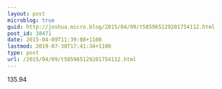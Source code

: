 ```yaml
---
layout: post
microblog: true
guid: http://joshua.micro.blog/2015/04/09/t585965129201754112.html
post_id: 38471
date: 2015-04-09T11:39:08+1100
lastmod: 2019-07-30T17:41:34+1100
type: post
url: /2015/04/09/t585965129201754112.html
---
```

135.94

